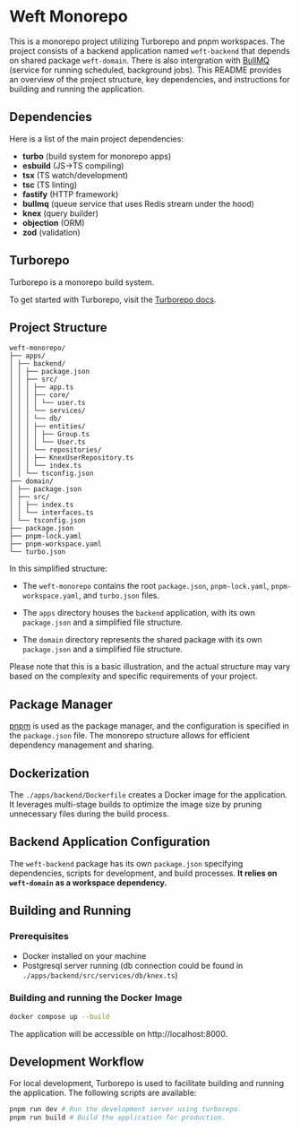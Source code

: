 # Weft Monorepo

This is a monorepo project utilizing Turborepo and pnpm workspaces. The project consists of a backend application named `weft-backend` that depends on shared package `weft-domain`. There is also intergration with [BullMQ](https://docs.bullmq.io/) (service for running scheduled, background jobs). This README provides an overview of the project structure, key dependencies, and instructions for building and running the application.

## Dependencies

Here is a list of the main project dependencies:

- **turbo** (build system for monorepo apps)
- **esbuild** (JS->TS compiling)
- **tsx** (TS watch/development)
- **tsc** (TS linting)
- **fastify** (HTTP framework)
- **bullmq** (queue service that uses Redis stream under the hood)
- **knex** (query builder)
- **objection** (ORM)
- **zod** (validation)

## Turborepo

Turborepo is a monorepo build system.

To get started with Turborepo, visit the [Turborepo docs](https://turbo.build/repo/docs).

## Project Structure

```
weft-monorepo/
├── apps/
│ ├── backend/
│ │ ├── package.json
│ │ ├── src/
│ │ │ ├── app.ts
│ │ │ ├── core/
│ │ │ │ └── user.ts
│ │ │ └── services/
│ │ │ └── db/
│ │ │ ├── entities/
│ │ │ │ ├── Group.ts
│ │ │ │ └── User.ts
│ │ │ └── repositories/
│ │ │ ├── KnexUserRepository.ts
│ │ │ └── index.ts
│ │ └── tsconfig.json
├── domain/
│ ├── package.json
│ ├── src/
│ │ ├── index.ts
│ │ └── interfaces.ts
│ └── tsconfig.json
├── package.json
├── pnpm-lock.yaml
├── pnpm-workspace.yaml
└── turbo.json
```

In this simplified structure:

- The `weft-monorepo` contains the root `package.json`, `pnpm-lock.yaml`, `pnpm-workspace.yaml`, and `turbo.json` files.

- The `apps` directory houses the `backend` application, with its own `package.json` and a simplified file structure.

- The `domain` directory represents the shared package with its own `package.json` and a simplified file structure.

Please note that this is a basic illustration, and the actual structure may vary based on the complexity and specific requirements of your project.

## Package Manager

[pnpm](https://pnpm.io/installation) is used as the package manager, and the configuration is specified in the `package.json` file. The monorepo structure allows for efficient dependency management and sharing.

## Dockerization

The `./apps/backend/Dockerfile` creates a Docker image for the application. It leverages multi-stage builds to optimize the image size by pruning unnecessary files during the build process.

## Backend Application Configuration

The `weft-backend` package has its own `package.json` specifying dependencies, scripts for development, and build processes. **It relies on `weft-domain` as a workspace dependency.**

## Building and Running

### Prerequisites

- Docker installed on your machine
- Postgresql server running (db connection could be found in `./apps/backend/src/services/db/knex.ts`)

### Building and running the Docker Image

```bash
docker compose up --build
```

The application will be accessible on http://localhost:8000.

## Development Workflow

For local development, Turborepo is used to facilitate building and running the application. The following scripts are available:

```bash
pnpm run dev # Run the development server using turborepo.
pnpm run build # Build the application for production.
```

